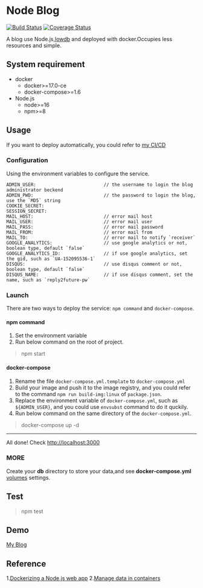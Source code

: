 # Node Blog

[![Build Status](https://app.travis-ci.com/reply2future/node-blog.svg?branch=master)](https://app.travis-ci.com/github/reply2future/node-blog)
[![Coverage Status](https://coveralls.io/repos/github/feimeizhan/node-blog/badge.svg?branch=master)](https://coveralls.io/github/feimeizhan/node-blog?branch=master)

A blog use Node.js,[lowdb](https://github.com/typicode/lowdb) and deployed with docker.Occupies less resources and simple.

## System requirement

- docker
  - docker>=17.0-ce
  - docker-compose>=1.6
- Node.js
  - node>=16
  - npm>=8

## Usage

If you want to deploy automatically, you could refer to [my CI/CD](.github/workflows/docker-image.yml)

### Configuration

Using the environment variables to configure the service.

```text
ADMIN_USER:                         // the username to login the blog administrator beckend
ADMIN_PWD:                          // the password to login the blog, use the `MD5` string
COOKIE_SECRET: 
SESSION_SECRET: 
MAIL_HOST:                          // error mail host
MAIL_USER:                          // error mail user
MAIL_PASS:                          // error mail password
MAIL_FROM:                          // error mail from
MAIL_TO:                            // error mail to notify `receiver`
GOOGLE_ANALYTICS:                   // use google analytics or not, boolean type, default `false`
GOOGLE_ANALYTICS_ID:                // if use google analytics, set the gid, such as `UA-152095536-1`
DISQUS:                             // use disqus comment or not, boolean type, default `false`
DISQUS_NAME:                        // if use disqus comment, set the name, such as `reply2future-pw`
```

### Launch

There are two ways to deploy the service: `npm command` and `docker-compose`.

#### npm command

1. Set the environment variable
2. Run below command on the root of project.

> npm start

#### docker-compose

1. Rename the file `docker-compose.yml.template` to `docker-compose.yml`
2. Build your image and push it to the image registry, and you could refer to the command `npm run build-img:linux` of `package.json`.
3. Replace the environment variable of `docker-compose.yml`, such as `${ADMIN_USER}`, and you could use `envsubst` command to do it quckily.
4. Run below command on the same directory of the `docker-compose.yml`.

> docker-compose up -d

---

All done! Check <http://localhost:3000>

### MORE

Create your **db** directory to store your data,and see **docker-compose.yml** [volumes](https://docs.docker.com/engine/reference/builder/#volume) settings.

## Test

> npm test

## Demo

[My Blog](http://blog.reply2future.pw)

## Reference

1.[Dockerizing a Node.js web app](https://nodejs.org/en/docs/guides/nodejs-docker-webapp/)
2.[Manage data in containers](https://docs.docker.com/engine/tutorials/dockervolumes/)
